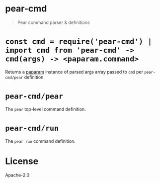 # pear-cmd

> Pear command parser & definitions

# `const cmd = require('pear-cmd') | import cmd from 'pear-cmd' -> cmd(args) -> <paparam.command>`

Returns a [paparam](https://github.com/holepunchto/paparam) instance of parsed args array passed to `cmd` per `pear-cmd/pear` definition.

# `pear-cmd/pear`

The `pear` top-level command definition.

# `pear-cmd/run`

The `pear run` command definition.

# License

Apache-2.0